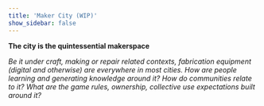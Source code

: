```yaml
---
title: 'Maker City (WIP)'
show_sidebar: false
---
```


**The city is the quintessential makerspace**

*Be it under craft, making or repair related contexts, fabrication equipment (digital and otherwise) are everywhere in most cities. How are people learning and generating knowledge around it? How do communities relate to it? What are the game rules, ownership, collective use expectations built around it?*